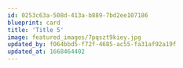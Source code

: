 ```yaml
---
id: 0253c63a-508d-413a-b889-7bd2ee107186
blueprint: card
title: 'Title 5'
image: featured_images/7pqszt9kiey.jpg
updated_by: f064bbd5-f72f-4685-ac55-fa31af92a19f
updated_at: 1668464402
---
```

